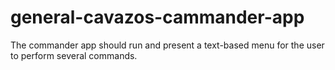 # general-cavazos-cammander-app
 The commander app should run and present a text-based menu for the user to perform several commands.
